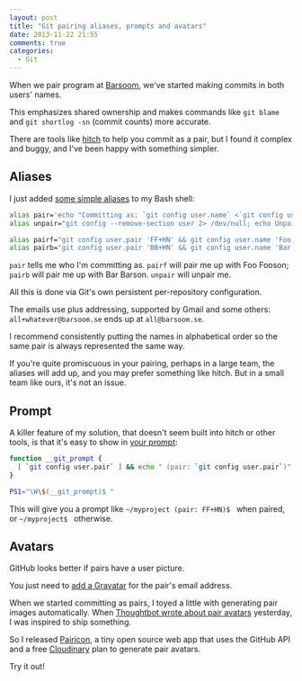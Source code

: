 ```yaml
---
layout: post
title: "Git pairing aliases, prompts and avatars"
date: 2013-11-22 21:55
comments: true
categories:
  - Git
---
```


When we pair program at [Barsoom](http://barsoom.se), we've started making commits in both users' names.

This emphasizes shared ownership and makes commands like `git blame` and `git shortlog -sn` (commit counts) more accurate.

There are tools like [hitch](https://github.com/therubymug/hitch) to help you commit as a pair, but I found it complex and buggy, and I've been happy with something simpler.

## Aliases

I just added [some simple aliases](https://github.com/henrik/dotfiles/blob/master/bash/lib/gitpair.sh) to my Bash shell:

``` bash ~/.bash_profile
alias pair='echo "Committing as: `git config user.name` <`git config user.email`>"'
alias unpair="git config --remove-section user 2> /dev/null; echo Unpaired.; pair"

alias pairf="git config user.pair 'FF+HN' && git config user.name 'Foo Fooson and Henrik Nyh' && git config user.email 'all+foo+henrik@barsoom.se'; pair"
alias pairb="git config user.pair 'BB+HN' && git config user.name 'Bar Barson and Henrik Nyh' && git config user.email 'all+bar+henrik@barsoom.se'; pair"
```

`pair` tells me who I'm committing as. `pairf` will pair me up with Foo Fooson; `pairb` will pair me up with Bar Barson. `unpair` will unpair me.

All this is done via Git's own persistent per-repository configuration.

The emails use plus addressing, supported by Gmail and some others: `all+whatever@barsoom.se` ends up at `all@barsoom.se`.

I recommend consistently putting the names in alphabetical order so the same pair is always represented the same way.

If you're quite promiscuous in your pairing, perhaps in a large team, the aliases will add up, and you may prefer something like hitch. But in a small team like ours, it's not an issue.


## Prompt

A killer feature of my solution, that doesn't seem built into hitch or other tools, is that it's easy to show in [your prompt](https://github.com/henrik/dotfiles/blob/master/bash/prompt.sh):

``` bash ~/.bash_profile
function __git_prompt {
  [ `git config user.pair` ] && echo " (pair: `git config user.pair`)"
}

PS1="\W\$(__git_prompt)$ "
```

This will give you a prompt like `~/myproject (pair: FF+HN)$ ` when paired, or `~/myproject$ ` otherwise.


## Avatars

GitHub looks better if pairs have a user picture.

You just need to [add a Gravatar](https://help.github.com/articles/how-do-i-set-up-my-avatar) for the pair's email address.

When we started committing as pairs, I toyed a little with generating pair images automatically. When [Thoughtbot wrote about pair avatars](http://robots.thoughtbot.com/how-to-create-github-avatars-for-pairs/) yesterday, I was inspired to ship something.

So I released [Pairicon](http://pairicon.herokuapp.com/), a tiny open source web app that uses the GitHub API and a free [Cloudinary](http://cloudinary.com) plan to generate pair avatars.

Try it out!
